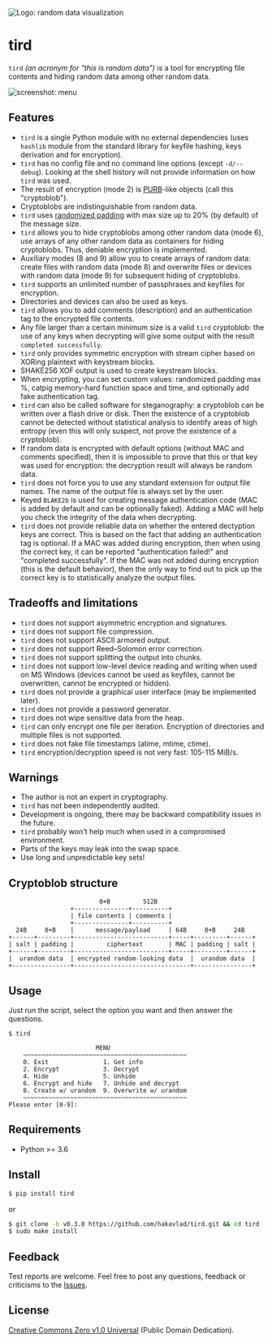 ![Logo: random data visualization](https://i.imgur.com/kZc0el8.png)

# tird

`tird` *(an acronym for "this is random data")* is a tool for encrypting file contents and hiding random data among other random data.

![screenshot: menu](https://i.imgur.com/HmwR7vV.png)

## Features

- `tird` is a single Python module with no external dependencies (uses `hashlib` module from the standard library for keyfile hashing, keys derivation and for encryption).
- `tird` has no config file and no command line options (except `-d/--debug`). Looking at the shell history will not provide information on how `tird` was used.
- The result of encryption (mode 2) is [PURB](https://en.wikipedia.org/wiki/PURB_(cryptography))-like objects (call this "cryptoblob").
- Cryptoblobs are indistinguishable from random data.
- `tird` uses [randomized padding](https://en.wikipedia.org/wiki/Padding_(cryptography)#Randomized_padding) with max size up to 20% (by default) of the message size.
- `tird` allows you to hide cryptoblobs among other random data (mode 6), use arrays of any other random data as containers for hiding cryptoblobs. Thus, deniable encryption is implemented.
- Auxiliary modes (8 and 9) allow you to create arrays of random data: create files with random data (mode 8) and overwrite files or devices with random data (mode 9) for subsequent hiding of cryptoblobs.
- `tird` supports an unlimited number of passphrases and keyfiles for encryption.
- Directories and devices can also be used as keys.
- `tird` allows you to add comments (description) and an authentication tag to the encrypted file contents.
- Any file larger than a certain minimum size is a valid `tird` cryptoblob: the use of any keys when decrypting will give some output with the result `completed successfully`.
- `tird` only provides symmetric encryption with stream cipher based on XORing plaintext with keystream blocks.
- SHAKE256 XOF output is used to create keystream blocks.
- When encrypting, you can set custom values: randomized padding max %, catpig memory-hard function space and time, and optionally add fake authentication tag.
- `tird` can also be called software for steganography: a cryptoblob can be written over a flash drive or disk. Then the existence of a cryptoblob cannot be detected without statistical analysis to identify areas of high entropy (even this will only suspect, not prove the existence of a cryptoblob).
- If random data is encrypted with default options (without MAC and comments specified), then it is impossible to prove that this or that key was used for encryption: the decryption result will always be random data.
- `tird` does not force you to use any standard extension for output file names. The name of the output file is always set by the user.
- Keyed `BLAKE2b` is used for creating message authentication code (MAC is added by default and can be optionally faked). Adding a MAC will help you check the integrity of the data when decrypting.
- `tird` does not provide reliable data on whether the entered dectyption keys are correct. This is based on the fact that adding an authentication tag is optional. If a MAC was added during encryption, then when using the correct key, it can be reported "authentication failed!" and "completed successfully". If the MAC was not added during encryption (this is the default behavior), then the only way to find out to pick up the correct key is to statistically analyze the output files.

## Tradeoffs and limitations

- `tird` does not support asymmetric encryption and signatures.
- `tird` does not support file compression.
- `tird` does not support ASCII armored output.
- `tird` does not support Reed–Solomon error correction.
- `tird` does not support splitting the output into chunks.
- `tird` does not support low-level device reading and writing when used on MS Windows (devices cannot be used as keyfiles, cannot be overwritten, cannot be encrypted or hidden).
- `tird` does not provide a graphical user interface (may be implemented later).
- `tird` does not provide a password generator.
- `tird` does not wipe sensitive data from the heap.
- `tird` can only encrypt one file per iteration. Encryption of directories and multiple files is not supported.
- `tird` does not fake file timestamps (atime, mtime, ctime).
- `tird` encryption/decryption speed is not very fast: 105-115 MiB/s.

## Warnings

- The author is not an expert in cryptography.
- `tird` has not been independently audited.
- Development is ongoing, there may be backward compatibility issues in the future.
- `tird` probably won't help much when used in a compromised environment.
- Parts of the keys may leak into the swap space.
- Use long and unpredictable key sets!

## Cryptoblob structure
```
                         0+B         512B
                 +---------------+----------+
                 | file contents | comments |
                 +---------------+----------+
  24B     0+B    |      message/payload     | 64B     0+B     24B
+------+---------+--------------------------+-----+---------+------+
| salt | padding |         ciphertext       | MAC | padding | salt |
+------+---------+--------------------------+-----+---------+------+
|  urandom data  | encrypted random-looking data  |  urandom data  |
+----------------+--------------------------------+----------------+
```

## Usage

Just run the script, select the option you want and then answer the questions.
```
$ tird

                        MENU
    ~~~~~~~~~~~~~~~~~~~~~~~~~~~~~~~~~~~~~~~~~~~~~
    0. Exit               1. Get info
    2. Encrypt            3. Decrypt
    4. Hide               5. Unhide
    6. Encrypt and hide   7. Unhide and decrypt
    8. Create w/ urandom  9. Overwrite w/ urandom
    ~~~~~~~~~~~~~~~~~~~~~~~~~~~~~~~~~~~~~~~~~~~~~
Please enter [0-9]:
```

## Requirements

- Python >= 3.6

## Install

```bash
$ pip install tird
```
or
```bash
$ git clone -b v0.3.0 https://github.com/hakavlad/tird.git && cd tird
$ sudo make install
```

## Feedback

Test reports are welcome. Feel free to post any questions, feedback or criticisms to the [Issues](https://github.com/hakavlad/tird/issues).

## License

[Creative Commons Zero v1.0 Universal](https://github.com/hakavlad/tird/blob/main/LICENSE) (Public Domain Dedication).
